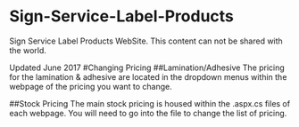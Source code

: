 # Sign-Service-Label-Products
Sign Service Label Products WebSite.
This content can not be shared with the world.

Updated June 2017
#Changing Pricing
##Lamination/Adhesive
The pricing for the lamination & adhesive are located in the dropdown menus within the webpage of the pricing you want to change.

##Stock Pricing
The main stock pricing is housed within the .aspx.cs files of each webpage. You will need to go into the file to change the list of pricing.
